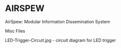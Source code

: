 # AIRSPEW
AirSpew: Modular Information Dissemination System

Misc Files

LED-Trigger-Circuit.jpg - circuit diagram for LED trigger

